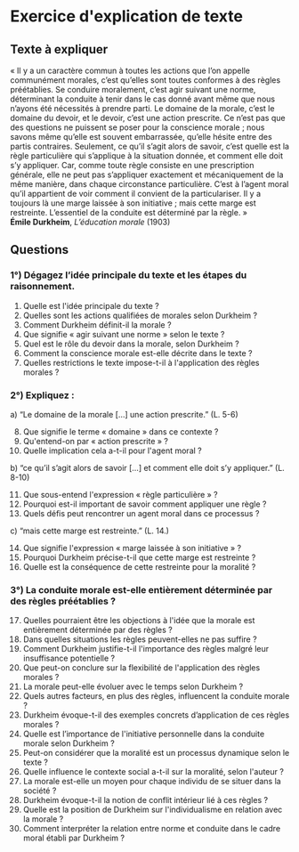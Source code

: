 # Exercice d'explication de texte

## Texte à expliquer
« Il y a un caractère commun à toutes les actions que l’on appelle communément morales, c’est qu’elles sont toutes conformes à des règles préétablies. Se conduire moralement, c’est agir suivant une norme, déterminant la conduite à tenir dans le cas donné avant même que nous n’ayons été nécessités à prendre parti. Le domaine de la morale, c’est le domaine du devoir, et le devoir, c’est une action prescrite. Ce n’est pas que des questions ne puissent se poser pour la conscience morale ; nous savons même qu’elle est souvent embarrassée, qu’elle hésite entre des partis contraires. Seulement, ce qu’il s’agit alors de savoir, c’est quelle est la règle particulière qui s’applique à la situation donnée, et comment elle doit s’y appliquer. Car, comme toute règle consiste en une prescription générale, elle ne peut pas s’appliquer exactement et mécaniquement de la même manière, dans chaque circonstance particulière. C’est à l’agent moral qu’il appartient de voir comment il convient de la particulariser. Il y a toujours là une marge laissée à son initiative ; mais cette marge est restreinte. L’essentiel de la conduite est déterminé par la règle. »  
**Émile Durkheim**, *L’éducation morale* (1903)

## Questions

### 1°) Dégagez l’idée principale du texte et les étapes du raisonnement.

1. Quelle est l'idée principale du texte ?
2. Quelles sont les actions qualifiées de morales selon Durkheim ?
3. Comment Durkheim définit-il la morale ?
4. Que signifie « agir suivant une norme » selon le texte ?
5. Quel est le rôle du devoir dans la morale, selon Durkheim ?
6. Comment la conscience morale est-elle décrite dans le texte ?
7. Quelles restrictions le texte impose-t-il à l'application des règles morales ?

### 2°) Expliquez :

a) “Le domaine de la morale […] une action prescrite.” (L. 5-6)

8. Que signifie le terme « domaine » dans ce contexte ?
9. Qu'entend-on par « action prescrite » ?
10. Quelle implication cela a-t-il pour l'agent moral ?

b) “ce qu’il s’agit alors de savoir […] et comment elle doit s’y appliquer.” (L. 8-10)

11. Que sous-entend l'expression « règle particulière » ?
12. Pourquoi est-il important de savoir comment appliquer une règle ?
13. Quels défis peut rencontrer un agent moral dans ce processus ?

c) “mais cette marge est restreinte.” (L. 14.)

14. Que signifie l'expression « marge laissée à son initiative » ?
15. Pourquoi Durkheim précise-t-il que cette marge est restreinte ?
16. Quelle est la conséquence de cette restreinte pour la moralité ?

### 3°) La conduite morale est-elle entièrement déterminée par des règles préétablies ?

17. Quelles pourraient être les objections à l'idée que la morale est entièrement déterminée par des règles ?
18. Dans quelles situations les règles peuvent-elles ne pas suffire ?
19. Comment Durkheim justifie-t-il l'importance des règles malgré leur insuffisance potentielle ?
20. Que peut-on conclure sur la flexibilité de l'application des règles morales ?  
21. La morale peut-elle évoluer avec le temps selon Durkheim ?
22. Quels autres facteurs, en plus des règles, influencent la conduite morale ?
23. Durkheim évoque-t-il des exemples concrets d’application de ces règles morales ?
24. Quelle est l’importance de l'initiative personnelle dans la conduite morale selon Durkheim ?
25. Peut-on considérer que la moralité est un processus dynamique selon le texte ?
26. Quelle influence le contexte social a-t-il sur la moralité, selon l'auteur ?
27. La morale est-elle un moyen pour chaque individu de se situer dans la société ?
28. Durkheim évoque-t-il la notion de conflit intérieur lié à ces règles ? 
29. Quelle est la position de Durkheim sur l'individualisme en relation avec la morale ?
30. Comment interpréter la relation entre norme et conduite dans le cadre moral établi par Durkheim ?
